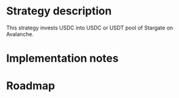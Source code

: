 # Strategy description

This strategy invests USDC into USDC or USDT pool of Stargate on Avalanche.

# Implementation notes

# Roadmap
